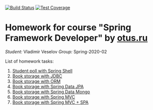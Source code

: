 [![Build Status](https://travis-ci.com/v1690117/2020-02-otus-spring-vveselov.svg?branch=master)](https://travis-ci.com/v1690117/2020-02-otus-spring-vveselov.svg) 
[![Test Coverage](https://img.shields.io/codecov/c/github/v1690117/2020-02-otus-spring-vveselov.svg)](https://codecov.io/github/v1690117/2020-02-otus-spring-vveselov?branch=master)  
 
# Homework for course "Spring Framework Developer" by [otus.ru](https://otus.ru)

_Student:_ Vladimir Veselov
_Group:_ Spring-2020-02

List of homework tasks: 
1.  [Student poll with Spring Shell](./04-poll-shell/README.md)  
5.  [Book storage with JDBC](./05-book-storage/README.md)  
6.  [Book storage with ORM](./06-book-storage-orm/README.md)  
7.  [Book storage with Spring Data JPA](./07-book-storage-data-jpa/README.md)  
8.  [Book storage with Spring Data Mongo](./08-book-storage-data-mongo/README.md)  
9.  [Book storage with Spring MVC](./09-book-storage-mvc/README.md)  
10.  [Book storage with Spring MVC + SPA](./10-book-storage-spa/README.md)  